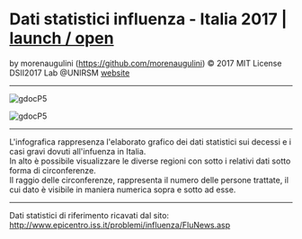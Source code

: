 
# Dati statistici influenza - Italia 2017 | [launch / open](http://dsii-2017-unirsm.github.io/morenaugulini)

by morenaugulini (https://github.com/morenaugulini) © 2017 MIT License  
DSII2017 Lab @UNIRSM [website](http://dsii-2017-unirsm.github.io)

----

![gdocP5](http://i.imgur.com/cmkhvvi.png)

![gdocP5](http://i.imgur.com/sA0SJ3N.png)

----

L'infografica rappresenza l'elaborato grafico dei dati statistici sui decessi e i casi gravi dovuti all'infuenza in Italia.  
In alto è possibile visualizzare le diverse regioni con sotto i relativi dati sotto forma di circonferenze.  
Il raggio delle circonferenze, rappresenta il numero delle persone trattate, il cui dato è visibile in maniera 
numerica sopra e sotto ad esse.      

***

Dati statistici di riferimento ricavati dal sito:
http://www.epicentro.iss.it/problemi/influenza/FluNews.asp
